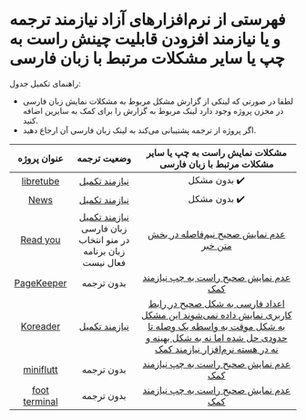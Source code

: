# فهرستی از نرم‌افزارهای آزاد نیازمند ترجمه و یا نیازمند افزودن قابلیت چینش راست به چپ یا سایر مشکلات مرتبط با زبان فارسی

راهنمای تکمیل جدول:
- لطفا در صورتی که لینکی از گزارش مشکل مربوط به مشکلات نمایش زبان فارسی در مخزن پروژه وجود دارد لینک مربوط به گزارش را برای کمک به سایرین اضافه کنید.
- اگر پروژه از ترجمه پشتیبانی می‌کند به لینک زبان فارسی آن ارجاع دهید.


  
| عنوان پروژه  | وضعیت ترجمه | مشکلات نمایش راست به چپ یا سایر مشکلات مرتبط با زبان فارسی |
|:---:| :---:|:---:|
 ‏[libretube](https://github.com/libre-tube/LibreTube) | [نیازمند تکمیل](https://hosted.weblate.org/projects/libretube/-/fa/) |بدون مشکل ✔️  |
 ‏[News](https://github.com/bubelov/news) | [نیازمند تکمیل](https://github.com/bubelov/news/blob/master/app/src/main/res/values-fa/strings.xml) |بدون مشکل ✔️  |
| ‏[Read you](https://github.com/Ashinch/ReadYou) | [نیازمند تکمیل](https://hosted.weblate.org/projects/readyou/-/fa/) <br> زبان فارسی در منو انتخاب زبان برنامه فعال نیست  |[عدم نمایش صحیح نیم‌فاصله در بخش متن خبر](https://github.com/Ashinch/ReadYou/issues/328)  |
| ‏[PageKeeper](https://github.com/DesarrolloAntonio/Shiori-Android-Client) |بدون ترجمه |[عدم نمایش صحیح راست به چپ نیازمند کمک](https://github.com/DesarrolloAntonio/Shiori-Android-Client/issues/7)  |
| ‏[Koreader](https://github.com/koreader/koreader) | [نیازمند تکمیل](https://hosted.weblate.org/projects/koreader/-/fa/) |[اعداد فارسی به شکل صحیح در رابط کاربری نمایش داده نمی‌شوند این مشکل به شکل موقت به واسطه یک وصله تا حدودی حل شده اما نه به شکل بهینه و نه در هسته نرم‌افزار نیازمند کمک](https://github.com/koreader/koreader/issues/10319)  |
| ‏[miniflutt](https://github.com/DocMarty84/miniflutt) |بدون ترجمه |[عدم نمایش صحیح راست به چپ نیازمند کمک](https://github.com/DocMarty84/miniflutt/issues/39)  |
| ‏[foot terminal](https://codeberg.org/dnkl/foot) |بدون ترجمه |[عدم نمایش صحیح راست به چپ نیازمند کمک](https://codeberg.org/dnkl/foot/issues/756)  |
